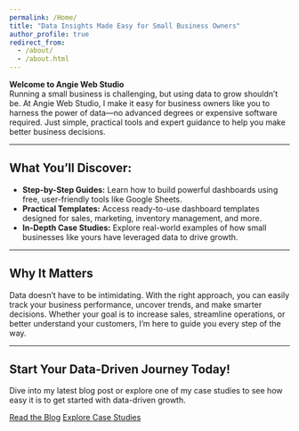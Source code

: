 ```yaml
---
permalink: /Home/
title: "Data Insights Made Easy for Small Business Owners"
author_profile: true
redirect_from: 
  - /about/
  - /about.html
---
```


**Welcome to Angie Web Studio**  
Running a small business is challenging, but using data to grow shouldn’t be. At Angie Web Studio, I make it easy for business owners like you to harness the power of data—no advanced degrees or expensive software required. Just simple, practical tools and expert guidance to help you make better business decisions.

---

## What You’ll Discover:

- **Step-by-Step Guides:** Learn how to build powerful dashboards using free, user-friendly tools like Google Sheets.
- **Practical Templates:** Access ready-to-use dashboard templates designed for sales, marketing, inventory management, and more.
- **In-Depth Case Studies:** Explore real-world examples of how small businesses like yours have leveraged data to drive growth.

---

## Why It Matters

Data doesn’t have to be intimidating. With the right approach, you can easily track your business performance, uncover trends, and make smarter decisions. Whether your goal is to increase sales, streamline operations, or better understand your customers, I’m here to guide you every step of the way.

---

## Start Your Data-Driven Journey Today!

Dive into my latest blog post or explore one of my case studies to see how easy it is to get started with data-driven growth.

[Read the Blog](/_posts/) [Explore Case Studies](/_portfolio/)
